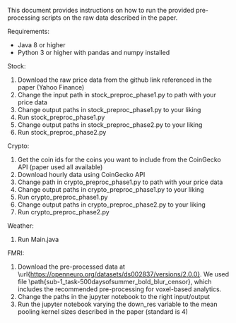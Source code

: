 This document provides instructions on how to run the provided pre-processing scripts on the raw data described in the paper.

Requirements:
- Java 8 or higher
- Python 3 or higher with pandas and numpy installed


Stock:
1. Download the raw price data from the github link referenced in the paper (Yahoo Finance)
2. Change the input path in stock_preproc_phase1.py to path with your price data
3. Change output paths in stock_preproc_phase1.py to your liking
4. Run stock_preproc_phase1.py 
5. Change output paths in stock_preproc_phase2.py to your liking
6. Run stock_preproc_phase2.py 

Crypto:
1. Get the coin ids for the coins you want to include from the CoinGecko API (paper used all available)
2. Download hourly data using CoinGecko API
3. Change path in crypto_preproc_phase1.py to path with your price data
4. Change output paths in crypto_preproc_phase1.py to your liking
5. Run crypto_preproc_phase1.py
6. Change output paths in crypto_preproc_phase2.py to your liking
7. Run crypto_preproc_phase2.py

Weather:
1. Run Main.java

FMRI:
1. Download the pre-processed data at \url{https://openneuro.org/datasets/ds002837/versions/2.0.0}. We used file \path{sub-1_task-500daysofsummer_bold_blur_censor}, which  includes the recommended pre-processing for voxel-based analytics.
2. Change the paths in the jupyter notebook to the right input/output
3. Run the jupyter notebook varying the down_res variable to the mean pooling kernel sizes described in the paper (standard is 4)

